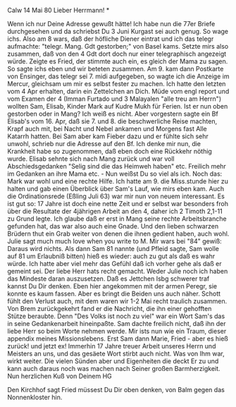  Calw 14 Mai 80
Lieber Herrmann! <Mogl>*

Wenn ich nur Deine Adresse gewußt hätte! Ich habe nun die 77er Briefe durchgesehen und da schriebst Du 3 Juni Kurgast sei auch genug. So wage ichs. Also am 8 wars, daß der höfliche Diener eintrat und ich das telegr aufmachte: "telegr. Mang. Gdt gestorben;" von Basel kams. Setzte mirs also zusammen, daß von den 4 Gdt dort doch nur einer telegraphisch angezeigt würde. Zeigte es Fried, der stimmte auch ein, es gleich der Mama zu sagen. So sagte ichs eben und wir beteten zusammen. Am 9. kam dann Postkarte von Ensinger, das telegr sei 7. midi aufgegeben, so wagte ich die Anzeige im Mercur, gleichsam um mir es selbst fester zu machen. Ich hatte den letzten vom 4 Apr erhalten, darin ein Zettelchen an Dich. Müde vom engl report und vom Examen der 4 (Imman Furtado und 3 Malayalen "alle treu am Herrn") wollten Sam, Elisab, Kinder Mark auf Kudre Mukh für Ferien. Ist er nun oben gestorben oder in Mang? Ich weiß es nicht. Aber vorgestern sagte ein Bf Elisab's vom 16. Apr, daß sie 7. und 8. die beschwerliche Reise machten, Krapf auch mit, bei Nacht und Nebel ankamen und Morgens fast Alle Katarrh hatten. Bei Sam aber kam Fieber dazu und er fühlte sich sehr unwohl, schrieb nur die Adresse auf den Bf. Ich denke mir nun, die Krankheit habe so zugenommen, daß eben doch eine Rückkehr nöthig wurde. Elisab sehnte sich nach Mang zurück und war voll Abschiedsgedanken "Selig sind die das Heimweh haben" etc. Freilich mehr im Gedanken an ihre Mama etc. - Nun weißst Du so viel als ich. Noch das: Mark war wohl und eine rechte Hilfe. Ich hatte am 9. die Miss.stunde hier zu halten und gab einen Überblick über Sam's Lauf, wie mirs eben kam. Auch die Ordinationsrede (Eßling Juli 63) war mir nun von neuem interessant. Es ist gut so: 17 Jahre ist doch eine nette Zeit und er selbst war besonders froh über die Resultate der 4jährigen Arbeit an den 4, daher ich 2 Timoth 2,1-11 zu Grund legte. Ich glaube daß er erst in Mang seine rechte Arbeitsbranche gefunden hat, das war also auch eine Gnade. Und den lieben schwarzen Brüdern thut ein Grab weiter von denen die ihnen gedient haben, auch wohl. Julie sagt much much love when you write to M. Mir wars bei "84" gewiß: Daraus wird nichts. Als dann Sam 81 nannte (und Pfleid sagte, Sam wolle auf 81 um Erlaubniß bitten) hieß es wieder: auch zu gut als daß es wahr würde. Ich hatte aber viel mehr das Gefühl daß ich vorher gehe als daß er gemeint sei. Der liebe Herr hats recht gemacht. Weder Julie noch ich haben das Mindeste daran auszusetzen. Daß es Jettchen Isbg schwerer traf kannst Du Dir denken. Eben hier angekommen mit der armen Peregr, sie konnte es kaum fassen. Aber es bringt die Beiden uns auch näher. Schott fühlt den Verlust auch, mit dem waren wir 1-2 Mai recht traulich zusammen. Von Brem zurückgekehrt fand er die Nachricht, die ihn einer gehofften Stütze beraubte. Denn "Des Volks ist noch zu viel" war ein Wort Sam's das in seine Gedankenarbeit hineinpaßte. Sam dachte freilich nicht, daß ihn der liebe Herr so beim Worte nehmen werde. Mir ists nun wie ein Traum, dieser appendix meines Missionslebens. Erst Sam dann Marie, Fried - aber es hieß zurück! und jetzt ex! Immerhin 17 Jahre treuer Arbeit unseres Herrn und Meisters an uns, und das gesäete Wort stirbt auch nicht. Was von Ihm war, wirkt weiter. Die vielen Sünden aber und Eigenheiten die deckt Er zu und kann auch daraus noch was machen nach Seiner großen Barmherzigkeit. Nun herzlichen Kuß von
 Deinem HG

Den Kirchhof sagt Fried müssest Du Dir oben denken, von Balm gegen das Nonnenkloster hin.
